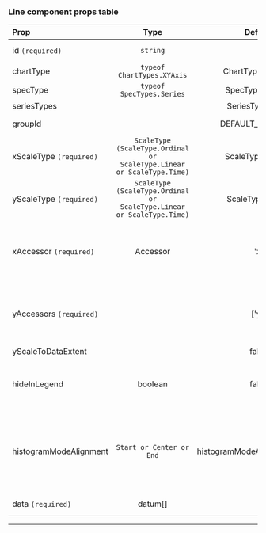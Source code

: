 ### Line component props table

| Prop | Type | Default | Note |
|:------|:------:|:---------:|:------|
| id `(required)`|`string` ||The id of the spec |
| chartType | `typeof ChartTypes.XYAxis` | ChartTypes.XYAxis  |  |
| specType  | `typeof SpecTypes.Series` | SpecTypes.Series  |  |    
| seriesTypes  | | SeriesTypes.Line |  |
| groupId  || DEFAULT_GROUP_ID |The ID of the line |
| xScaleType `(required)`| `ScaleType (ScaleType.Ordinal or ScaleType.Linear or ScaleType.Time)`|ScaleType.Ordinal | The x axis scale type |
| yScaleType `(required)`| `ScaleType (ScaleType.Ordinal or ScaleType.Linear or ScaleType.Time)`| ScaleType.Linear | The y axis scale type |
| xAccessor `(required)` | Accessor | 'x' | the field name of the x value on the Datum object|
| yAccessors `(required)`||['y'] | An array of field names one per y metric value |
| yScaleToDataExtent || false ||
| hideInLegend | boolean | false | If the series should appear in the legend|
| histogramModeAlignment | `Start or Center or End` | histogramModeAlignment.Center | Determines how points in the series will align to bands in histogram mode |
| data `(required)` | datum[] |  | An array of data |

***